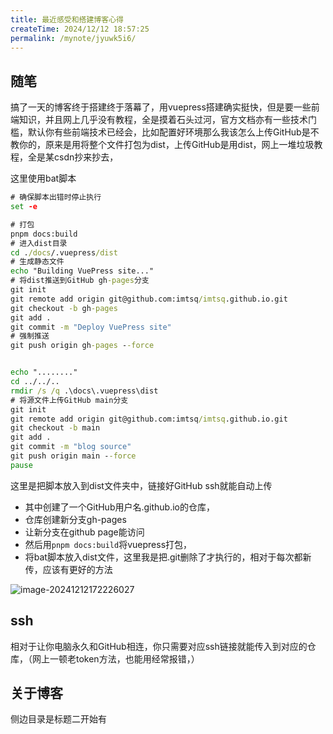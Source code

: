 ```yaml
---
title: 最近感受和搭建博客心得
createTime: 2024/12/12 18:57:25
permalink: /mynote/jyuwk5i6/
---
```


## 随笔

搞了一天的博客终于搭建终于落幕了，用vuepress搭建确实挺快，但是要一些前端知识，并且网上几乎没有教程，全是摸着石头过河，官方文档亦有一些技术门槛，默认你有些前端技术已经会，比如配置好环境那么我该怎么上传GitHub是不教你的，原来是用将整个文件打包为dist，上传GitHub是用dist，网上一堆垃圾教程，全是某csdn抄来抄去，

这里使用bat脚本

```bat
# 确保脚本出错时停止执行
set -e

# 打包
pnpm docs:build
# 进入dist目录
cd ./docs/.vuepress/dist
# 生成静态文件
echo "Building VuePress site..."
# 将dist推送到GitHub gh-pages分支
git init
git remote add origin git@github.com:imtsq/imtsq.github.io.git
git checkout -b gh-pages
git add .
git commit -m "Deploy VuePress site"
# 强制推送
git push origin gh-pages --force


echo "........"
cd ../../..
rmdir /s /q .\docs\.vuepress\dist
# 将源文件上传GitHub main分支
git init
git remote add origin git@github.com:imtsq/imtsq.github.io.git
git checkout -b main
git add .
git commit -m "blog source"
git push origin main --force
pause
```

这里是把脚本放入到dist文件夹中，链接好GitHub ssh就能自动上传

- 其中创建了一个GitHub用户名.github.io的仓库，
- 仓库创建新分支gh-pages
- 让新分支在github page能访问
- 然后用`pnpm docs:build`将vuepress打包，
- 将bat脚本放入dist文件，这里我是把.git删除了才执行的，相对于每次都新传，应该有更好的方法

![image-20241212172226027](https://cdn.jsdelivr.net/gh/imtsq/My_Pic/image-20241212172226027.png)

## ssh

相对于让你电脑永久和GitHub相连，你只需要对应ssh链接就能传入到对应的仓库，（网上一顿老token方法，也能用经常报错，）

## 关于博客
侧边目录是标题二开始有

